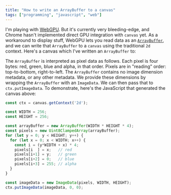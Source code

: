 ```yaml
---
title: "How to write an ArrayBuffer to a canvas"
tags: ["programming", "javascript", "web"]
---
```


I'm playing with [WebGPU](https://github.com/gpuweb/gpuweb).
But it's currently very bleeding-edge,
and Chrome hasn't implemented direct GPU integration with `canvas` yet.
As a workaround to display stuff,
WebGPU lets you read data as an [`ArrayBuffer`](https://developer.mozilla.org/en-US/docs/Web/JavaScript/Reference/Global_Objects/ArrayBuffer),
and we can write that `ArrayBuffer` to a `canvas` 
using the traditional `2d` context.
Here's a canvas which I've written an `ArrayBuffer` to:

<div>
  <canvas id="example-canvas" width="256" height="256"/>
</div>

The `ArrayBuffer` is interpreted as pixel data as follows.
Each pixel is four bytes: 
red, green, blue and alpha, in that order.
Pixels are in "reading" order:
top-to-bottom, right-to-left.
The `ArrayBuffer` contains no image dimension metadata,
or any other metadata.
We provide these dimensions by wrapping the `ArrayBuffer`
with an `ImageData`.
We can then pass that to `ctx.putImageData`.
To demonstrate,
here's the JavaScript that generated the canvas above:

```js
const ctx = canvas.getContext('2d');

const WIDTH = 256;
const HEIGHT = 256;

const arrayBuffer = new ArrayBuffer(WIDTH * HEIGHT * 4);
const pixels = new Uint8ClampedArray(arrayBuffer);
for (let y = 0; y < HEIGHT; y++) {
  for (let x = 0; x < WIDTH; x++) {
    const i = (y*WIDTH + x) * 4;
    pixels[i  ] = x;   // red
    pixels[i+1] = y;   // green
    pixels[i+2] = 0;   // blue
    pixels[i+3] = 255; // alpha
  }
}

const imageData = new ImageData(pixels, WIDTH, HEIGHT);
ctx.putImageData(imageData, 0, 0);
```

<script>
  const canvas = document.getElementById("example-canvas");
  const ctx = canvas.getContext('2d');

  const WIDTH = 256;
  const HEIGHT = 256;
  
  const arrayBuffer = new ArrayBuffer(WIDTH * HEIGHT * 4);
  const pixels = new Uint8ClampedArray(arrayBuffer);
  for (let y = 0; y < HEIGHT; y++) {
    for (let x = 0; x < WIDTH; x++) {
      const i = (y*WIDTH + x) * 4;
      pixels[i  ] = x;   // red
      pixels[i+1] = y;   // green
      pixels[i+2] = 0;   // blue
      pixels[i+3] = 255; // alpha
    }
  }

  const imageData = new ImageData(pixels, WIDTH, HEIGHT);
  ctx.putImageData(imageData, 0, 0);
</script>